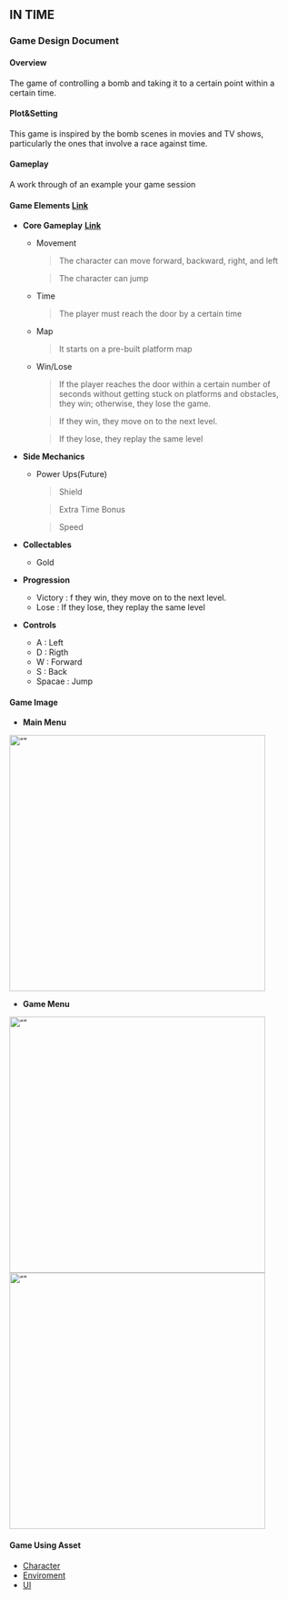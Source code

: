 ## **IN TIME**
### Game Design Document

#### Overview
The game of controlling a bomb and taking it to a certain point within a certain time.

#### Plot&Setting
This game is inspired by the bomb scenes in movies and TV shows, particularly the ones that involve a race against time. 

#### Gameplay
A work through of an example your game session 
 
#### Game Elements   [**Link**](https://github.com/IMetex/In-Time/blob/4e1b9fda25f53b9e19a6723c50e0b533560bab03/GameImages/Game%20Elements.png)
   
- **Core Gameplay**  [**Link**](https://github.com/IMetex/In-Time/blob/4e1b9fda25f53b9e19a6723c50e0b533560bab03/GameImages/Core%20Loops.png)
    
    - Movement 
    
       >The character can move forward, backward, right, and left
 
       > The character can jump
      
     - Time
       > The player must reach the door by a certain time
       
     - Map  
       > It starts on a pre-built platform map
    
    - Win/Lose
     
       > If the player reaches the door within a certain number of seconds without getting stuck on platforms and obstacles, they win; otherwise, they lose the game.
       
       > If they win, they move on to the next level.
       
       > If they lose, they replay the same level
     
 
 - **Side Mechanics**
      
    - Power Ups(Future)
      > Shield
       
      > Extra Time Bonus
      
      > Speed
     
 - **Collectables**
      
      - Gold
      
 - **Progression**
      
      - Victory : f they win, they move on to the next level.
      - Lose : If they lose, they replay the same level
      
 - **Controls**
      - A : Left
      - D : Rigth
      - W : Forward
      - S : Back
      - Spacae : Jump
  
#### Game Image

  - **Main Menu**
<img src="https://github.com/IMetex/In-Time/blob/4e1b9fda25f53b9e19a6723c50e0b533560bab03/GameImages/Screenshot_3.png" alt=“” width="450" height="value">
    
  - **Game Menu**
 <img src="https://github.com/IMetex/In-Time/blob/4e1b9fda25f53b9e19a6723c50e0b533560bab03/GameImages/Screenshot_4.png" alt= “” width="450" height="value">
 <img src="https://github.com/IMetex/In-Time/blob/4e1b9fda25f53b9e19a6723c50e0b533560bab03/GameImages/Screenshot_2.png" alt= “” width="450" height="value">
   

#### Game Using Asset

  - [Character](https://assetstore.unity.com/packages/3d/characters/3d-monster-bomb-145319)
  - [Enviroment](https://kaylousberg.itch.io/kaykit-dungeon)
  - [UI](https://penzilla.itch.io/handdrawn-vector-icon-pack)



